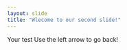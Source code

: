 ```yaml
---
layout: slide
title: "Wlecome to our second slide!"
---
```

Your test
Use the left arrow to go back!
